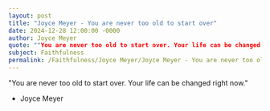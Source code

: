 ```yaml
---
layout: post
title: "Joyce Meyer - You are never too old to start over"
date: 2024-12-28 12:00:00 -0000
author: Joyce Meyer
quote: ""You are never too old to start over. Your life can be changed right now.""
subject: Faithfulness
permalink: /Faithfulness/Joyce Meyer/Joyce Meyer - You are never too old to start over
---
```


"You are never too old to start over. Your life can be changed right now."

- Joyce Meyer
